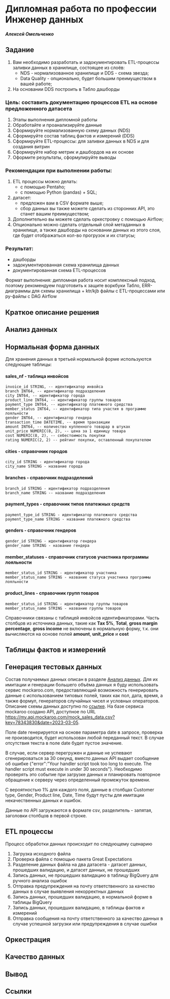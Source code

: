 # Дипломная работа по профессии Инженер данных
##### Алексей Омельченко

## Задание

1. Вам необходимо разработать и задокументировать ETL-процессы заливки данных в хранилище, состоящее из слоёв:
    - NDS - нормализованное хранилище и DDS - схема звезда;
    - Data Quality - опционально, будет большим преимуществом в вашей работе;
2. На основании DDS построить в Табло дашборды

### Цель: составить документацию процессов ETL на основе предложенного датасета
1. Этапы выполнения дипломной работы
2. Обработайте и проанализируйте данные
3. Сформируйте нормализованную схему данных (NDS)
4. Сформируйте состав таблиц фактов и измерений (DDS)
5. Сформируйте ETL-процессы: для заливки данных в NDS и для создания витрин
6. Сформируйте набор метрик и дашбордов на их основе
7. Оформите результаты, сформулируйте выводы

### Рекомендации при выполнении работы:
1. ETL процессы можно делать:
    - с помощью Pentaho;
    - с помощью Python (pandas) + SQL;
2. датасет:
    - предложен вам в CSV формате выше;
    - сбор данных вы также можете сделать из сторонних API, это станет вашим преимуществом;
3. Дополнительно вы можете сделать оркестровку с помощью Airflow;
4. Опционально можно сделать отдельный слой метаданных в хранилище, а также дашборды на основании данных из этого слоя, где будет отображаться кол-во прогрузок и их статусы;


### Результат:
- дашборды
- задокументированная схема хранилища данных
- документированная схема ETL-процессов

Формат выполнения: дипломная работа носит комплексный подход, поэтому рекомендуем подготовить к защите воркбуки Табло, ERR-диаграммы для схемы хранилища + ktr/kjb файлы с ETL-процессами или py-файлы с DAG Airflow


## Краткое описание решения
## Анализ данных
## Нормальная форма данных
Для хранения данных в третьей нормальной форме используются следующие таблицы:
#### sales_nf - таблица инвойсов
	invoice_id STRING, -- идентификатор инвойса  
	branch INT64, -- идентификатор подразделения  
	city INT64, -- идентификатор города  
	product_line INT64, -- идентификатор группы товаров  
	payment_type INT64, -- идентификатор платежного средства  
	member_status INT64, -- идентификатор типа участия в программе лояльности  
	gender INT64, -- идентификатор гендера  
	transaction_time DATETIME, -- время транзакции  
	amount INT64, -- количество купленного товарар в штуках  
	unit_price NUMERIC(8, 2), -- цена за 1 единицу товара  
	cost NUMERIC(8, 2), -- себестоимость покупки  
	rating NUMERIC(2, 2) -- рейтинг покупки, оставленный покупателем  
#### cities - справочник городов  
	city_id STRING - идентификатор города  
	city_name STRING - название города  
#### branches - справочник подразделений  
	branch_id STRING - идентификатор подразделения  
	branch_name STRING -- название подразделения   
#### payment_types - справочник типов платежных средств
	payment_type_id STRING - идентификатор платежного средства  
	payment_type_name STRING - название платежного средства  
#### genders - справочник гендеров  
	gender_id STRING - идентификатор гендера  
	gender_name STRING - название гендера  
#### member_statuses - справочник статусов участника программы лояльности
	member_status_id STRING - идентификатор участника  
	member_status_name STRING - название статуса участника программы лояльности  
#### product_lines - справочник групп товаров  
	member_status_id STRING - идентификатор группы товаров  
	member_status_name STRING - название группы товаров  

Справочники связаны с таблицей инвойсов идентификаторами. Часть столбцов из источника данных, такие как **Tax 5%**, **Total**, **gross margin percentage**,	**gross income** не включены в нормальную форму, т.к. они вычисляются на основе полей **amount**, **unit_price** и **cost**
  

## Таблицы фактов и измерений
## Генерация тестовых данных
Состав получаемых данных описан в разделе [Анализ данных](https://github.com/AlexeyOm/netology-diplom-deg-13#%D0%B0%D0%BD%D0%B0%D0%BB%D0%B8%D0%B7-%D0%B4%D0%B0%D0%BD%D0%BD%D1%8B%D1%85). Для их имитации и генерации большего объёма данных я буду использовать сервис mockaroo.com, предоставляющий возможность генерировать данные с использованием типовых полей, таких как пол, дата, время, а также формул, генераторов случайных чисел и условных операторов. Описание схемы данных доступно по [ссылке](https://www.mockaroo.com/07cd64d0). На базе сервиса mockaroo создано API, доступное по URL https://my.api.mockaroo.com/mock_sales_data.csv?key=78343830&date=2023-03-05.

Поле date генерируется на основе параметра date в запросе, проверка не производится, будет использован любой переданный текст. В случае отсутствия текста в поле date будет пустое значение.

В случае, если сервер перегружен и данные не успевают сгенерироваться за 30 секунд, вместо данных API выдает сообщение об ошибке {"error":"Your handler script took too long to execute. The handler script must execute in under 30 seconds"}. Необходимо проверять это событие при загрузке данных и планировать повторное обращение к серверу через определенный промежуток времени.

С вероятностью 1% для каждого поля, данные в столбцах Customer type, Gender, Product line, Date, Time будут пусты для имитации некачественных данных и ошибок.

Данные по API загружаются в формате csv, разделитель - запятая, заголовки столбцов в первой строке.
## ETL процессы
Процесс обработки данных происходит по следующему сценарию
1. Загрузка исходного файла
2. Проверка файла с помощью пакета Great Expectations
3. Разделение данных файла на два датасета - датасет данных, прошедших валидацию, и датасет данных, не прошедших
4. Запись данных, не прошедших валидацию в таблицу BigQuery для ручного анализа ошибок
5. Отправка предупреждения на почту ответственного за качество данных в случае выявления некорректных данных
6. Запись данных, прошедших валидацию, в нормальной форме в таблицы BigQuery
7. Запись данных, прошедших валидацию, в таблицы фактов и измерений
8. Отправка сообщения на почту ответственного за качество данных в случае успешной загрузки или предупреждения в случае ошибки
## Оркестрация
## Качество данных
## Вывод
## Ссылки